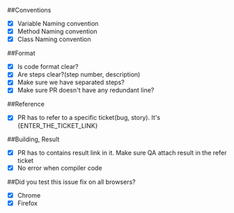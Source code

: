 ##Conventions
- [x] Variable Naming convention
- [x] Method Naming convention
- [x] Class Naming convention

##Format
- [x] Is code format clear?
- [x] Are steps clear?(step number, description)
- [x] Make sure we have separated steps?
- [x] Make sure PR doesn't have any redundant line?

##Reference
- [x] PR has to refer to a specific ticket(bug, story). It's {ENTER_THE_TICKET_LINK}

##Building, Result
- [x] PR has to contains result link in it. Make sure QA attach result in the refer ticket
- [x] No error when compiler code

##Did you test this issue fix on all browsers?
- [x] Chrome
- [x] Firefox

